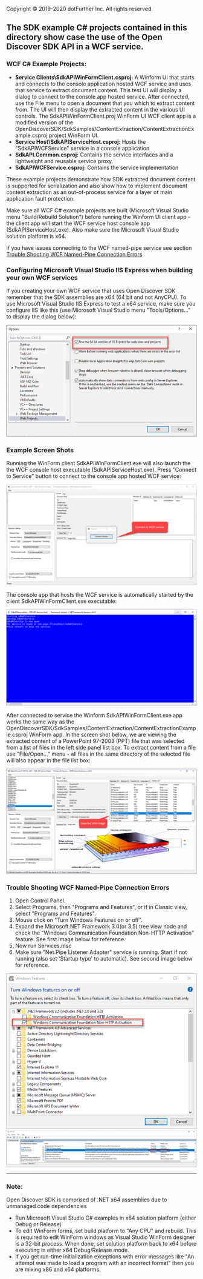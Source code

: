 Copyright © 2019-2020 dotFurther Inc. All rights reserved. 

## The SDK example C# projects contained in this directory show case the use of the Open Discover SDK API in a WCF service.

### WCF C# Example Projects:
- **Service Clients\SdkAPIWinFormClient.csproj:** A Winform UI that starts and connects to the console application hosted WCF service 
  and uses that service to extract document content. This test UI will display a dialog to connect to the console app hosted service.
  After connected, use the File menu to open a document that you which to extract content from. The UI will then display the extracted
  content in the various UI controls. The SdkAPIWinFormClient.proj WinForm UI WCF client app is a modified version of the  OpenDiscoverSDK/SdkSamples/ContentExtraction/ContentExtractionExample.csproj project WinForm UI. 
- **Service Host\SdkAPIServiceHost.csproj:**  Hosts the "SdkAPIWCFService" service in a console application
- **SdkAPI.Common.csproj:** Contains the service interfaces and a lightweight and reusable service proxy.    
- **SdkAPIWCFService.csproj:** Contains the service implementation


These example projects demonstrate how SDK extracted document content is supported for serialization and also show how to implement document content extraction as an out-of-process service for a layer of main application fault protection.

Make sure all WCF C# example projects are built (Microsoft Visual Studio menu "Build/Rebuild Solution") before running the Winform UI client app - the client app will start the WCF service host console app (SdkAPIServiceHost.exe). Also make sure the Microsoft Visual Studio solution platform is x64.

If you have issues connecting to the WCF named-pipe service see section [Trouble Shooting WCF Named-Pipe Connection Errors](#trouble-shooting-wcf-named-pipe-connection-errors)

### Configuring Microsoft Visual Studio IIS Express when building your own WCF services
If you creating your own WCF service that uses Open Discover SDK remember that the SDK assemblies are x64 (64 bit and not AnyCPU). To use Microsoft Visual Studio IIS Express to test a x64 service, make sure you configure IIS like this (use Microsoft Visual Studio menu "Tools/Options..." to display the dialog below):

<img src="VS_IIS_Express_x64_HostedSettings.png">

### Example Screen Shots

Running the WinForm client SdkAPIWinFormClient.exe will also launch the the WCF console host executable (SdkAPIServiceHost.exe). Press "Connect to Service" button to connect to the console app hosted WCF service:

<img src="Image1.png">

The console app that hosts the WCF service is automatically started by the client SdkAPIWinFormClient.exe executable:

<img src="Image2.png">

After connected to service the Winform SdkAPIWinFormClient.exe app works the same way as the OpenDiscoverSDK/SdkSamples/ContentExtraction/ContentExtractionExample.csproj WinForm app. In the screen shot below, we are viewing the extracted content of a PowerPoint 97-2003 (PPT) file that was selected from a list of files in the left side panel list box. To extract content from a file use "File/Open..." menu - all files in the same directory of the selected file will also appear in the file list box:

<img src="Image3.png">

### Trouble Shooting WCF Named-Pipe Connection Errors
1. Open Control Panel.
2. Select Programs, then "Programs and Features", or if in Classic view, select "Programs and Features".
3. Mouse click on "Turn Windows Features on or off". 
4. Expand the Microsoft.NET Framework 3.0(or 3.5) tree view node and check the "Windows Communication Foundation Non-HTTP Activation" feature. See first image below for reference.
5. Now run Services.msc
6. Make sure "Net.Pipe Listener Adapter" service is running. Start if not running (also set 'Startup type' to automatic). See second image below for reference.

<img src="TurnWindowsFeaturesOnOff.png">

<img src="NetPipeListnerAdapterService.png">


------------------------------------------------------------------------------------------------------------------------
### Note: 
Open Discover SDK is comprised of .NET x64 assemblies due to unmanaged code dependencies

- Run Microsoft Visual Studio C# examples in x64 solution platform (either Debug or Release)
- To edit WinForm forms, set build platform to "Any CPU" and rebuild. This is required to edit WinForm windows as Visual Studio WinForm designer is a 32-bit process. When done, set solution platform back to x64 before executing in either x64 Debug/Release mode.
- If you get run-time initialization exceptions with error messages like "An attempt was made to load a program with
  an incorrect format" then you are mixing x86 and x64 platforms. 


